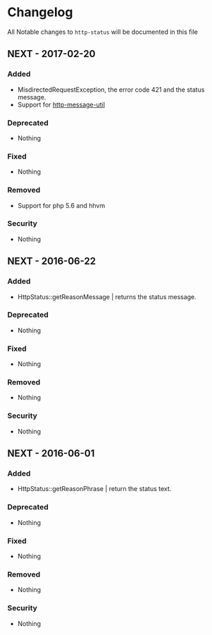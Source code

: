 # Changelog

All Notable changes to `http-status` will be documented in this file
## NEXT - 2017-02-20

### Added
- MisdirectedRequestException, the error code 421 and the status message.
- Support for [http-message-util](//github.com/php-fig/http-message-util)

### Deprecated
- Nothing

### Fixed
- Nothing

### Removed
- Support for php 5.6 and hhvm

### Security
- Nothing

## NEXT - 2016-06-22

### Added
- HttpStatus::getReasonMessage | returns the status message.

### Deprecated
- Nothing

### Fixed
- Nothing

### Removed
- Nothing

### Security
- Nothing

## NEXT - 2016-06-01

### Added
- HttpStatus::getReasonPhrase | return the status text.

### Deprecated
- Nothing

### Fixed
- Nothing

### Removed
- Nothing

### Security
- Nothing
